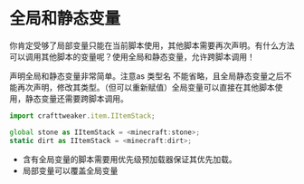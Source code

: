 # 全局和静态变量

你肯定受够了局部变量只能在当前脚本使用，其他脚本需要再次声明。有什么方法可以调用其他脚本的变量呢？使用全局和静态变量，允许跨脚本调用！

声明全局和静态变量非常简单。注意as 类型名 不能省略，且全局静态变量之后不能再次声明，修改其类型。（但可以重新赋值）全局变量可以直接在其他脚本使用，静态变量还需要跨脚本调用。

```javascript
import crafttweaker.item.IItemStack;

global stone as IItemStack = <minecraft:stone>;
static dirt as IItemStack = <minecraft:dirt>;
```

* 含有全局变量的脚本需要用优先级预加载器保证其优先加载。
* 局部变量可以覆盖全局变量


